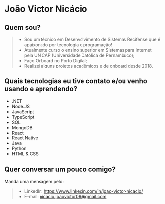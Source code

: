 # João Victor Nicácio

## Quem sou?

> - Sou um técnico em Desenvolvimento de Sistemas Recifense que é apaixonado por tecnologia e programação!
> - Atualmente curso o ensino superior em Sistemas para Internet pela UNICAP (Universidade Católica de Pernambuco);
> - Faço Onboard no Porto Digital;
> - Realizei alguns projetos acadêmicos e de onboard desde 2018.

## Quais tecnologias eu tive contato e/ou venho usando e aprendendo?

- .NET
- Node.JS
- JavaScript
- TypeScript
- SQL
- MongoDB
- React
- React Native
- Java
- Python
- HTML & CSS


## Quer conversar um pouco comigo?
Manda uma mensagem pelo:
> - LinkedIn: https://www.linkedin.com/in/joao-victor-nicacio/ 
> - E-mail: nicacio.joaovictor09@gmail.com




